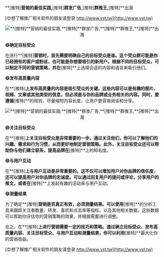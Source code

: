 **[推特]**营销的最佳实践,**[推特]**群发广告,**[推特]**群推王,**[推特]**出海

[😍想了解推广相关软件的朋友请登录 http://www.vst.tw](http://www.vst.tw)

 <center><img src="https://vst.tw/MP4/tuiguang/png/3.png" alt="**[推特]**营销的最佳实践,**[推特]**群发广告,**[推特]**群推王,**[推特]**出海"></center>

**😄确定目标受众**

在进行**[推特]**营销时，首先需要明确自己的目标受众是谁。这个受众群可能是你已经拥有的客户或粉丝，也可能是你想要吸引的新用户。根据不同的目标受众，可以制定不同的营销策略，并在**[推特]**上选择合适的内容和语言来吸引他们。

**😄发布高质量内容**

在**[推特]**上发布高质量的内容是吸引受众的关键。这些内容可以是有趣的图片、视频、文章或其他类型的信息，但必须是与你的品牌或业务相关的内容。同时，要遵循**[推特]**的规则，尽量缩短内容长度，让用户更容易阅读和分享。

 <center><img src="https://vst.tw/MP4/tuiguang/png/5.png" alt="**[推特]**营销的最佳实践,**[推特]**群发广告,**[推特]**群推王,**[推特]**出海"></center>

**😄关注目标受众**

在**[推特]**上关注目标受众是非常重要的一步。通过关注他们，你可以了解他们的兴趣、需求和行为习惯，从而更好地制定营销策略。此外，关注目标受众还可以帮助你与他们建立联系，提高品牌在**[推特]**上的知名度。

**😄与用户互动**

在**[推特]**上与用户互动是非常重要的。这不仅可以增加用户对你品牌的信任度，还可以提高用户对你品牌的忠诚度。可以通过回复用户的提问或评论，分享用户的推文，或者在**[推特]**上发起有趣的活动来与用户互动。

**😄测量结果**

为了确定**[推特]**营销是否真正有效，必须测量结果。可以使用**[推特]**的分析工具来跟踪关注者数量、转发、喜欢和点击率等指标，以及其他相关数据。这些数据可以帮助你评估你的营销策略的效果，并根据需要进行调整。

总之，在**[推特]**上进行营销需要一定的技巧和策略。通过确立目标受众、发布高质量内容、关注目标受众、与用户互动和测量结果，你可以利用**[推特]**最大化你的营销收益。

[😍想了解推广相关软件的朋友请登录 http://www.vst.tw](http://www.vst.tw)




